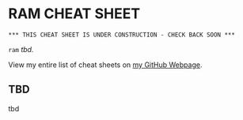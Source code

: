 # RAM CHEAT SHEET

```
*** THIS CHEAT SHEET IS UNDER CONSTRUCTION - CHECK BACK SOON ***
```

`ram` _tbd._

View my entire list of cheat sheets on
[my GitHub Webpage](https://jeffdecola.github.io/my-cheat-sheets/).

## TBD

tbd
